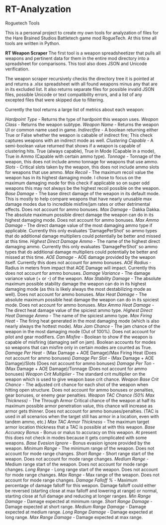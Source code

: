 # RT-Analyzation
Roguetech Tools

This is a personal project to create my own tools for analyzation of files for the Hare Brained Studios Battletech game mod RogueTech. At this time all tools are written in Python.

**RT Weapon Scraper**
The first tool is a weapon spreadsheetizer that pulls all weapons and pertinent data for them in the entire mod directory into a spreadsheet for comparisons.
This tool also does JSON and Unicode verification.

The weapon scraper recursively checks the directory tree it is pointed at and returns a .xlsx spreadsheet with all found weapons minus any that are in its excluded list. It also returns separate files for possible invalid JSON files, possible Unicode or text compatibility errors, and a list of any excepted files that were skipped due to filtering.

Currently the tool returns a large list of metrics about each weapon:

_Hardpoint Type_ - Returns the type of hardpoint this weapon uses.
_Weapon Class_ - Returns the weapon subtype.
_Weapon Name_ - Returns the weapon UI or common name used in game.
_Indirectfire_ - A boolean returning either True or False whether the weapon is cabable of indirect fire; This check captures weapons with an indirect mode as well.
_Clustering Capable_ - A semi-boolean value returned that shows if a weapon is capable of clustering hits. True (always capable), True in Mode (Capable in a mode), True in Ammo (Capable with certain ammo type).
_Tonnage_ - Tonnage of the weapon, this does not include ammo tonnage for weapons that use ammo.
_Slots_ - Critical slots taken by the weapon, this does not include ammo slots for weapons that use ammo.
_Max Recoil_ - The maximum recoil value the weapon has in its highest damaging mode. I chose to focus on the maximum damaging mode for this check if applicable so on super odd weapons this may not always be the highest recoil possible on the weapon.
_Base Damage_ - The base direct damage of the weapon in its default mode. This is mostly to help compare weapons that have nearly unusable max damage modes due to incredible misfire/jam rates or other detrimental effects. Does not account for ammo bonuses.
_Max Damage_ - Dakka Dakka. The absolute maximum possible direct damage the weapon can do in its highest damaging mode. Does not account for ammo bonuses.
_Max Ammo Damage_ - The direct damage value of the most damaging ammo type if applicable. Currently this only evaluates 'DamagePerShot' so ammo types that do additional damage multipliers could potentially be better and missed at this time.
_Highest Direct Damage Ammo_ - The name of the highest direct damaging ammo. Currently this only evaluates 'DamagePerShot' so ammo types that do additional damage multipliers could potentially be better and missed at this time.
_AOE Damage_ - AOE damage provided by the weapon itself. Currently this does not account for ammo bonuses.
_AOE Radius_ - Radius in meters from impact that AOE Damage will impact. Currently this does not account for ammo bonuses.
_Damage Variance_ - The damage variance value (+ or -) of the weapon.
_Max Stability Damage_ - The absolute maximum possible stability damage the weapon can do in its highest damaging mode (as this is likely always the most destabilizing mode as well). Does not account for ammo bonuses.
_Max Heat Damage_ - The absolute maximum possible heat damage the weapon can do in its spiciest mode. Does not account for ammo bonuses.
_Max Ammo Heat Damage_ - The direct heat damage value of the spiciest ammo type.
_Highest Direct Heat Damage Ammo_ - The name of the spiciest ammo type.
_Max Firing Heat_ - The firing heat generated in the most damaging mode (which is also nearly always the hottest mode).
_Max Jam Chance_ - The jam chance of the weapon in the most damaging mode (Out of 100%). Does not account for pilot and gear modifiers.
_Can Misfire_ - Boolean to show if the weapon is capable of misfiring (damaging self on jam). Boolean accounts for modes so weapons that can misfire only in certain modes are counted as True.
_Damage Per Heat_ - (Max Damage + AOE Damage)/Max Firing Heat (Does not account for ammo bonuses)
_Damage Per Slot_ - (Max Damage + AOE Damage)/Slots (Does not account for ammo bonuses)
_Damage Per Ton_ - (Max Damage + AOE Damage)/Tonnage (Does not account for ammo bonuses)
_Weapon Crit Multiplier_ - The standard crit multiplier on the weapon which is used to give weapon base crit chance.
_Weapon Base Crit Chance_ - The adjusted crit chance for each shot of the weapon when hitting open structure. Does not account for ammo bonuses or penalties, gear bonuses, or enemy gear penalties.
_Weapon TAC Chance (50% Max Thickness)_ - The Through Armor Critical chance of the weapon at half its maximum possible armor penetration value, this chance will increase as armor gets thinner. Does not account for ammo bonuses/penalties. (TAC is used in all scenarios when the target still has armor in a location, even with tandem ammo, etc.) 
_Max TAC Armor Thickness_ - The maximum target armor location thickness that a TAC is possible at with this weapon.
_Base Accuracy Bonus_ - Bonus or malus to accuracy on this weapon. At present this does not check in modes because it gets complicated with some weapons.
_Base Evasion Ignore_ - Bonus evasion ignore provided by the weapon.
_Minimum Range_ - The minimum range of the weapon. Does not account for mode range changes.
_Short Range_ - Short range start of the weapon. Does not account for mode range changes.
_Medium Range_ - Medium range start of the weapon. Does not account for mode range changes.
_Long Range_ - Long range start of the weapon. Does not account for mode range changes.
_Max Range_ - Max range of the weapon. Does not account for mode range changes.
_Damage Falloff %_ - Maximum percentage of damage falloff for this weapon. Damage falloff could either be reversed (starting close at max falloff and lowering at range) or normal, starting close at full damage and reducing at longer ranges.
_Min Range Damage_ - Damage expected at minimum range.
_Short Range Damage_ - Damage expected at short range.
_Medium Range Damage_ - Damage expected at medium range.
_Long Range Damage_ - Damage expected at long range.
_Max Range Damage_ - Damage expected at max range.
